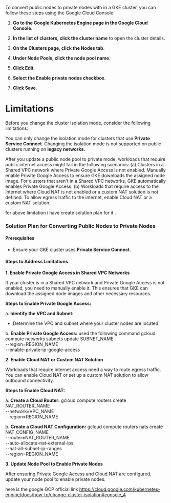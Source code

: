 To convert public nodes to private nodes with  in a GKE cluster, you can follow these steps using the Google Cloud Console:

1. **Go to the Google Kubernetes Engine page in the Google Cloud Console**.
    
2. **In the list of clusters, click the cluster name** to open the cluster details.
    
3. **On the Clusters page, click the Nodes tab**.
    
4. **Under Node Pools, click the node pool name**.
    
5. **Click Edit**.
    
6. **Select the Enable private nodes checkbox**.
    
7. **Click Save**.

# Limitations
Before you change the cluster isolation mode, consider the following limitations:

You can only change the isolation mode for clusters that use **Private Service Connect**.
Changing the isolation mode is not supported on public clusters running on **legacy networks.**

After you update a public node pool to private mode, workloads that require public internet access might fail in the following scenarios:
(a) Clusters in a Shared VPC network where Private Google Access is not enabled. Manually enable Private Google Access to ensure GKE downloads the assigned node image. For clusters that aren't in a Shared VPC networks, GKE automatically enables Private Google  Access.
(b) Workloads that require access to the internet where Cloud NAT is not enabled or a custom NAT solution is not defined. To allow egress traffic to the internet, enable Cloud NAT or a custom NAT solution.

for above limitation  i have create solution plan for it .
### Solution Plan for Converting Public Nodes to Private Nodes

#### Prerequisites

- Ensure your GKE cluster uses **Private Service Connect**.

#### Steps to Address Limitations

**1. Enable Private Google Access in Shared VPC Networks**

If your cluster is in a Shared VPC network and Private Google Access is not enabled, you need to manually enable it. This ensures that GKE can download the assigned node images and other necessary resources.

**Steps to Enable Private Google Access:**

a. **Identify the VPC and Subnet:**

- Determine the VPC and subnet where your cluster nodes are located.

b. **Enable Private Google Access:**
used the following command
gcloud compute networks subnets update SUBNET_NAME \
    --region=REGION_NAME \
    --enable-private-ip-google-access

**2. Enable Cloud NAT or Custom NAT Solution**

Workloads that require internet access need a way to route egress traffic. You can enable Cloud NAT or set up a custom NAT solution to allow outbound connectivity.

**Steps to Enable Cloud NAT:**

a. **Create a Cloud Router:**
    gcloud compute routers create NAT_ROUTER_NAME \
    --network=VPC_NAME \
    --region=REGION_NAME
    
b. **Create a Cloud NAT Configuration:**
     gcloud compute routers nats create NAT_CONFIG_NAME \
    --router=NAT_ROUTER_NAME \
    --auto-allocate-nat-external-ips \
    --nat-all-subnet-ip-ranges \
    --region=REGION_NAME

 **3. Update Node Pool to Enable Private Nodes**

After ensuring Private Google Access and Cloud NAT are configured, update your node pool to enable private nodes.


here is  the  google GCP  official  link
  https://cloud.google.com/kubernetes-engine/docs/how-to/change-cluster-isolation#console_4
